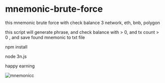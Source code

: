 # mnemonic-brute-force
this mnemonic brute force with check balance 3 network, eth, bnb, polygon

this script will generate phrase, and check balance with > 0, and tx count > 0 , and save found mnemonic to txt file

npm install

node 3n.js

happy earning




![mnemonicc](https://github.com/user-attachments/assets/cd4008fc-2a14-434d-bda2-632bf76d8113)

